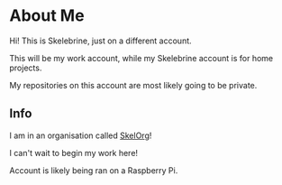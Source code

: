 # About Me
Hi! This is Skelebrine, just on a different account.

This will be my work account, while my Skelebrine account is for home projects.

My repositories on this account are most likely going to be private.
## Info
I am in an organisation called [SkelOrg](https://github.com/SkelOrg)!

I can't wait to begin my work here!

Account is likely being ran on a Raspberry Pi.
